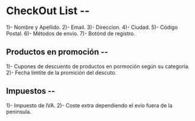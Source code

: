 # CheckOut List --
  1)- Nombre y Apellido.
  2)- Email.
  3)- Direccion.
  4)- Ciudad.
  5)- Código Postal.
  6)- Métodos de envio.
  7)- Botónd de registro.


## Productos en promoción --
 1)- Cupones de descuento de productos en pormoción según su categoría.
 2)- Fecha límtite de la promición del descuto.


 ## Impuestos --
  1)- Impuesto de IVA.
  2)- Coste extra dependiendo el evío fuera de la peninsula.

